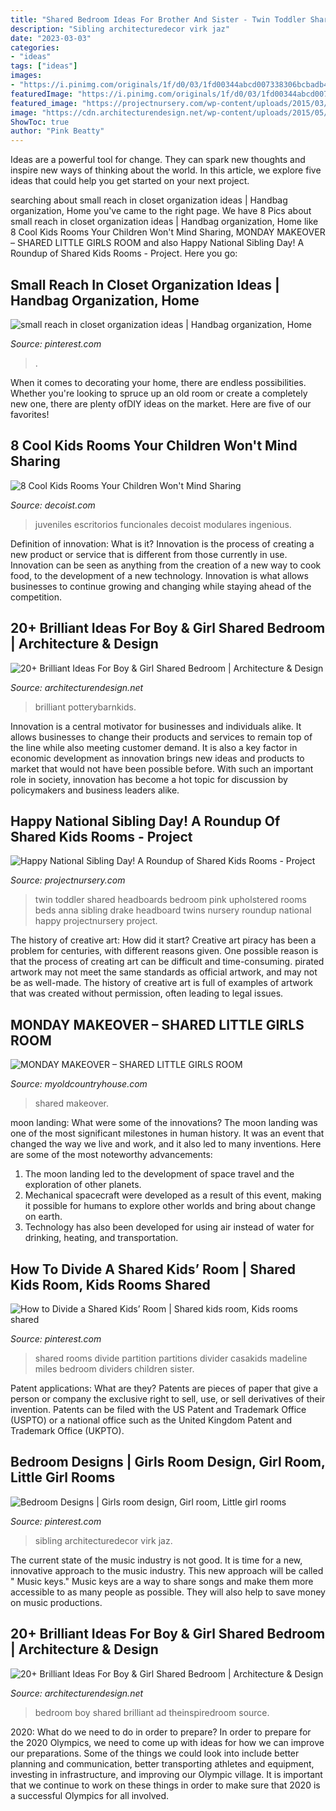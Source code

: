 ```yaml
---
title: "Shared Bedroom Ideas For Brother And Sister - Twin Toddler Shared Headboards Bedroom Pink Upholstered Rooms Beds Anna Sibling Drake Headboard Twins Nursery Roundup National Happy Projectnursery Project"
description: "Sibling architecturedecor virk jaz"
date: "2023-03-03"
categories:
- "ideas"
tags: ["ideas"]
images:
- "https://i.pinimg.com/originals/1f/d0/03/1fd00344abcd007338306bcbadb4ab50.jpg"
featuredImage: "https://i.pinimg.com/originals/1f/d0/03/1fd00344abcd007338306bcbadb4ab50.jpg"
featured_image: "https://projectnursery.com/wp-content/uploads/2015/03/TheDaniels-52-1024x682.jpg"
image: "https://cdn.architecturendesign.net/wp-content/uploads/2015/05/AD-Shared-Bedroom-Boy-Girl-9.jpg"
ShowToc: true
author: "Pink Beatty"
---
```



Ideas are a powerful tool for change. They can spark new thoughts and inspire new ways of thinking about the world. In this article, we explore five ideas that could help you get started on your next project.

	

		
searching about small reach in closet organization ideas | Handbag organization, Home you've came to the right page. We have 8 Pics about small reach in closet organization ideas | Handbag organization, Home like 8 Cool Kids Rooms Your Children Won&#039;t Mind Sharing, MONDAY MAKEOVER – SHARED LITTLE GIRLS ROOM and also Happy National Sibling Day! A Roundup of Shared Kids Rooms - Project. Here you go:
		
    
## Small Reach In Closet Organization Ideas | Handbag Organization, Home

<img loading=lazy src="https://i.pinimg.com/736x/b9/33/19/b933193b29f76f1c6af67cac868dca8c.jpg" onerror="this.onerror=null;this.src='https://tse4.mm.bing.net/th?id=OIP.H4743JzoZCU-1zJbrLCfQQHaIN&amp;pid=15.1';" alt="small reach in closet organization ideas | Handbag organization, Home">

_Source: pinterest.com_

>. 

	

When it comes to decorating your home, there are endless possibilities. Whether you're looking to spruce up an old room or create a completely new one, there are plenty ofDIY ideas on the market. Here are five of our favorites!

    
## 8 Cool Kids Rooms Your Children Won&#039;t Mind Sharing

<img loading=lazy src="https://cdn.decoist.com/wp-content/uploads/2015/05/Blue-bedroom-for-sharing-sisters.jpg" onerror="this.onerror=null;this.src='https://tse1.mm.bing.net/th?id=OIP.UiXs-cGh1-nL7owDh3GY2QHaE8&amp;pid=15.1';" alt="8 Cool Kids Rooms Your Children Won&#039;t Mind Sharing">

_Source: decoist.com_

>juveniles escritorios funcionales decoist modulares ingenious. 

	

Definition of innovation: What is it?
Innovation is the process of creating a new product or service that is different from those currently in use. Innovation can be seen as anything from the creation of a new way to cook food, to the development of a new technology. Innovation is what allows businesses to continue growing and changing while staying ahead of the competition.

    
## 20+ Brilliant Ideas For Boy &amp; Girl Shared Bedroom | Architecture &amp; Design

<img loading=lazy src="https://cdn.architecturendesign.net/wp-content/uploads/2015/05/AD-Shared-Bedroom-Boy-Girl-9.jpg" onerror="this.onerror=null;this.src='https://tse4.mm.bing.net/th?id=OIP.O-6Vrgx7HhE6ReoZPMcTHAHaF2&amp;pid=15.1';" alt="20+ Brilliant Ideas For Boy &amp; Girl Shared Bedroom | Architecture &amp; Design">

_Source: architecturendesign.net_

>brilliant potterybarnkids. 

	

Innovation is a central motivator for businesses and individuals alike. It allows businesses to change their products and services to remain top of the line while also meeting customer demand. It is also a key factor in economic development as innovation brings new ideas and products to market that would not have been possible before. With such an important role in society, innovation has become a hot topic for discussion by policymakers and business leaders alike.

    
## Happy National Sibling Day! A Roundup Of Shared Kids Rooms - Project

<img loading=lazy src="https://projectnursery.com/wp-content/uploads/2015/03/TheDaniels-52-1024x682.jpg" onerror="this.onerror=null;this.src='https://tse3.mm.bing.net/th?id=OIP.pCX6m7Gi1l3EkRyML73fxQHaE7&amp;pid=15.1';" alt="Happy National Sibling Day! A Roundup of Shared Kids Rooms - Project">

_Source: projectnursery.com_

>twin toddler shared headboards bedroom pink upholstered rooms beds anna sibling drake headboard twins nursery roundup national happy projectnursery project. 

	

The history of creative art: How did it start?
Creative art piracy has been a problem for centuries, with different reasons given. One possible reason is that the process of creating art can be difficult and time-consuming. pirated artwork may not meet the same standards as official artwork, and may not be as well-made. The history of creative art is full of examples of artwork that was created without permission, often leading to legal issues.

    
## MONDAY MAKEOVER – SHARED LITTLE GIRLS ROOM

<img loading=lazy src="https://i1.wp.com/myoldcountryhouse.com/wp-content/uploads/2016/05/IMG_9761-600x900.jpg" onerror="this.onerror=null;this.src='https://tse2.mm.bing.net/th?id=OIP.wve02esnpmXCvnCMZb6qjAHaLH&amp;pid=15.1';" alt="MONDAY MAKEOVER – SHARED LITTLE GIRLS ROOM">

_Source: myoldcountryhouse.com_

>shared makeover. 

	

moon landing: What were some of the innovations?
The moon landing was one of the most significant milestones in human history. It was an event that changed the way we live and work, and it also led to many inventions. Here are some of the most noteworthy advancements: 
1) The moon landing led to the development of space travel and the exploration of other planets. 
2) Mechanical spacecraft were developed as a result of this event, making it possible for humans to explore other worlds and bring about change on earth. 
3) Technology has also been developed for using air instead of water for drinking, heating, and transportation.

    
## How To Divide A Shared Kids’ Room | Shared Kids Room, Kids Rooms Shared

<img loading=lazy src="https://i.pinimg.com/originals/9d/26/11/9d26117efdbdc50518c2704725426a4b.jpg" onerror="this.onerror=null;this.src='https://tse3.mm.bing.net/th?id=OIP.fet9KxroUNfPnUHsx-2OZQHaE8&amp;pid=15.1';" alt="How to Divide a Shared Kids’ Room | Shared kids room, Kids rooms shared">

_Source: pinterest.com_

>shared rooms divide partition partitions divider casakids madeline miles bedroom dividers children sister. 

	

Patent applications: What are they?
Patents are pieces of paper that give a person or company the exclusive right to sell, use, or sell derivatives of their invention. Patents can be filed with the US Patent and Trademark Office (USPTO) or a national office such as the United Kingdom Patent and Trademark Office (UKPTO).

    
## Bedroom Designs | Girls Room Design, Girl Room, Little Girl Rooms

<img loading=lazy src="https://i.pinimg.com/originals/1f/d0/03/1fd00344abcd007338306bcbadb4ab50.jpg" onerror="this.onerror=null;this.src='https://tse3.mm.bing.net/th?id=OIP.IfQxkcEGwGeSbJcXKFILWgHaLG&amp;pid=15.1';" alt="Bedroom Designs | Girls room design, Girl room, Little girl rooms">

_Source: pinterest.com_

>sibling architecturedecor virk jaz. 

	

The current state of the music industry is not good. It is time for a new, innovative approach to the music industry. This new approach will be called " Music keys." Music keys are a way to share songs and make them more accessible to as many people as possible. They will also help to save money on music productions.

    
## 20+ Brilliant Ideas For Boy &amp; Girl Shared Bedroom | Architecture &amp; Design

<img loading=lazy src="https://cdn.architecturendesign.net/wp-content/uploads/2015/05/AD-Shared-Bedroom-Boy-Girl-11.jpg" onerror="this.onerror=null;this.src='https://tse3.mm.bing.net/th?id=OIP.M9NgNSClFaWhnGIqWUev_AHaJ4&amp;pid=15.1';" alt="20+ Brilliant Ideas For Boy &amp; Girl Shared Bedroom | Architecture &amp; Design">

_Source: architecturendesign.net_

>bedroom boy shared brilliant ad theinspiredroom source. 

	

2020: What do we need to do in order to prepare?
In order to prepare for the 2020 Olympics, we need to come up with ideas for how we can improve our preparations. Some of the things we could look into include better planning and communication, better transporting athletes and equipment, investing in infrastructure, and improving our Olympic village. It is important that we continue to work on these things in order to make sure that 2020 is a successful Olympics for all involved.

